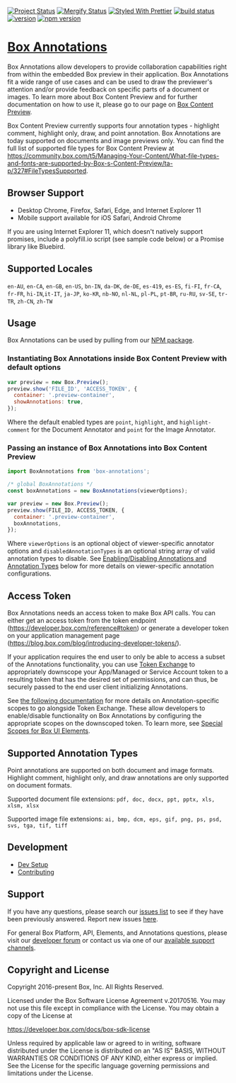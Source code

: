 [![Project Status](https://img.shields.io/badge/status-active-brightgreen.svg)](http://opensource.box.com/badges)
[![Mergify Status](https://img.shields.io/endpoint.svg?url=https://gh.mergify.io/badges/box/box-annotations&style=flat)](https://mergify.io)
[![Styled With Prettier](https://img.shields.io/badge/styled_with-prettier-ff69b4.svg)](https://github.com/prettier/prettier)
[![build status](https://travis-ci.com/box/box-annotations.svg?branch=master)](https://travis-ci.com/box/box-annotations)
[![version](https://img.shields.io/badge/version-v4.0.0-beta.7-blue.svg)](https://github.com/box/box-annotations)
[![npm version](https://img.shields.io/npm/v/box-annotations.svg)](https://www.npmjs.com/package/box-annotations)

# [Box Annotations](https://developer.box.com/docs/getting-started-with-new-box-view#section-annotations)

Box Annotations allow developers to provide collaboration capabilities right from within the embedded Box preview in their application. Box Annotations fit a wide range of use cases and can be used to draw the previewer's attention and/or provide feedback on specific parts of a document or images. To learn more about Box Content Preview and for further documentation on how to use it, please go to our page on [Box Content Preview](https://developer.box.com/docs/box-content-preview).

Box Content Preview currently supports four annotation types - highlight comment, highlight only, draw, and point annotation. Box Annotations are today supported on documents and image previews only. You can find the full list of supported file types for Box Content Preview at https://community.box.com/t5/Managing-Your-Content/What-file-types-and-fonts-are-supported-by-Box-s-Content-Preview/ta-p/327#FileTypesSupported.

## Browser Support

- Desktop Chrome, Firefox, Safari, Edge, and Internet Explorer 11
- Mobile support available for iOS Safari, Android Chrome

If you are using Internet Explorer 11, which doesn't natively support promises, include a polyfill.io script (see sample code below) or a Promise library like Bluebird.

## Supported Locales

`en-AU`, `en-CA`, `en-GB`, `en-US`, `bn-IN`, `da-DK`, `de-DE`, `es-419`, `es-ES`, `fi-FI`, `fr-CA`, `fr-FR`, `hi-IN`,`it-IT`, `ja-JP`, `ko-KR`, `nb-NO`, `nl-NL`, `pl-PL`, `pt-BR`, `ru-RU`, `sv-SE`, `tr-TR`, `zh-CN`, `zh-TW`

## Usage

Box Annotations can be used by pulling from our [NPM package](https://www.npmjs.com/package/box-annotations).

### Instantiating Box Annotations inside Box Content Preview with default options

```javascript
var preview = new Box.Preview();
preview.show('FILE_ID', 'ACCESS_TOKEN', {
  container: '.preview-container',
  showAnnotations: true,
});
```

Where the default enabled types are `point`, `highlight`, and `highlight-comment` for the Document Annotator and `point` for the Image Annotator.

### Passing an instance of Box Annotations into Box Content Preview

```javascript
import BoxAnnotations from 'box-annotations';

/* global BoxAnnotations */
const boxAnnotations = new BoxAnnotations(viewerOptions);

var preview = new Box.Preview();
preview.show(FILE_ID, ACCESS_TOKEN, {
  container: '.preview-container',
  boxAnnotations,
});
```

Where `viewerOptions` is an optional object of viewer-specific annotator options and `disabledAnnotationTypes` is an optional string array of valid annotation types to disable. See [Enabling/Disabling Annotations and Annotation Types](docs/enabling-types.md) below for more details on viewer-specific annotation configurations.

## Access Token

Box Annotations needs an access token to make Box API calls. You can either get an access token from the token endpoint (https://developer.box.com/reference#token) or generate a developer token on your application management page (https://blog.box.com/blog/introducing-developer-tokens/).

If your application requires the end user to only be able to access a subset of the Annotations functionality, you can use [Token Exchange](https://developer.box.com/reference#token-exchange) to appropriately downscope your App/Managed or Service Account token to a resulting token that has the desired set of permissions, and can thus, be securely passed to the end user client initializing Annotations.

See [the following documentation](docs/auth.md) for more details on Annotation-specific scopes to go alongside Token Exchange. These allow developers to enable/disable functionality on Box Annotations by configuring the appropriate scopes on the downscoped token. To learn more, see [Special Scopes for Box UI Elements](https://developer.box.com/v2.0/docs/special-scopes-for-box-ui-elements).

## Supported Annotation Types

Point annotations are supported on both document and image formats. Highlight comment, highlight only, and draw annotations are only supported on document formats.

Supported document file extensions: `pdf, doc, docx, ppt, pptx, xls, xlsm, xlsx`

Supported image file extensions: `ai, bmp, dcm, eps, gif, png, ps, psd, svs, tga, tif, tiff`

## Development

- [Dev Setup](docs/dev-setup.md)
- [Contributing](docs/contributing.md)

## Support

If you have any questions, please search our [issues list](https://github.com/box/box-annotations/issues) to see if they have been previously answered. Report new issues [here](https://github.com/box/box-annotations/issues/new).

For general Box Platform, API, Elements, and Annotations questions, please visit our [developer forum](https://community.box.com/t5/Developer-Forum/bd-p/DeveloperForum) or contact us via one of our [available support channels](https://community.box.com/t5/Community/ct-p/English).

## Copyright and License

Copyright 2016-present Box, Inc. All Rights Reserved.

Licensed under the Box Software License Agreement v.20170516.
You may not use this file except in compliance with the License.
You may obtain a copy of the License at

https://developer.box.com/docs/box-sdk-license

Unless required by applicable law or agreed to in writing, software
distributed under the License is distributed on an "AS IS" BASIS,
WITHOUT WARRANTIES OR CONDITIONS OF ANY KIND, either express or implied.
See the License for the specific language governing permissions and
limitations under the License.
